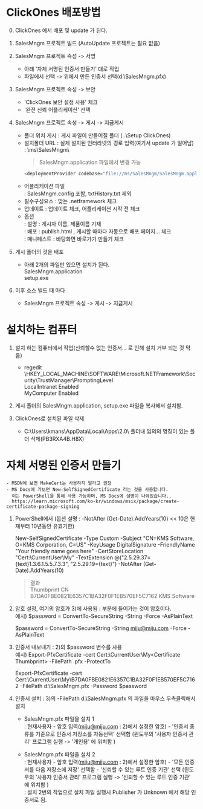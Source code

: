 ﻿# ClickOnes 배포방법
0. ClickOnes 에서 배포 및 update 가 된다.

1. SalesMngm 프로젝트 빌드 (AutoUpdate 프로젝트는 필요 없음)

2. SalesMngm 프로젝트 속성 -> 서명
    - 아래 '자체 서명된 인증서 만들기' 대로 작업  
    - 파일에서 선택 -> 위에서 만든 인증서 선택(d:\SalesMngm.pfx)  

3. SalesMngm 프로젝트 속성 -> 보안
    - 'ClickOnes 보안 설정 사용' 체크  
    - '완전 신뢰 어플리케이션' 선택  

4. SalesMngm 프로젝트 속성 -> 게시 -> 지금게시
    - 폴더 위치 게시 : 게시 파일이 만들어질 폴더 (..\Setup ClickOnes\)  
    - 설치폴더 URL : 실제 설치된 인터라넷의 경로 입력(여기서 update 가 일어남) :   \\ms\SalesMngm\  
        > SalesMngm.application 파일에서 변경 가능  
         ```C#
         <deploymentProvider codebase="file://ms/SalesMngm/SalesMngm.application" />
         ```
    - 어플리케이션 파일  
        : SalesMngm.config 포함, txtHistory.txt 제외  
    - 필수구성요소 : 맞는 .netframework 체크  
    - 업데이트 : 업데이트 체크, 어플리케이션 시작 전 체크  
    - 옵션  
        : 설명 : 게시자 이름, 제품이름 기재  
        : 배포 : publish.html , 게시할 때마다 자동으로 배포 페이지... 체크  
        : 매니페스트 : 바탕화면 바로가기 만들기 체크  

5. 게시 폴더의 것을 배포 
    - 아래 2개의 파일만 있으면 설치가 된다.  
        SalesMngm.application  
        setup.exe  

6. 이후 소스 빌드 때 마다 
    - SalesMngm 프로젝트 속성 -> 게시 -> 지금게시  


# 설치하는 컴퓨터
1. 설치 하는 컴퓨터에서 작업(신뢰할수 없는 인증서... 로 인해 설치 거부 되는 것 막음)
    - regedit
        \HKEY_LOCAL_MACHINE\SOFTWARE\Microsoft\.NETFramework\Security\TrustManager\PromptingLevel  
        LocalIntranet  Enabled  
        MyComputer     Enabled  

2. 게시 폴더의 SalesMngm.application, setup.exe 파일을 복사헤서 설치함.

3. ClickOnes로 설치된 파일 삭제
    - C:\Users\kmans\AppData\Local\Apps\2.0\ 폴더내 임의의 명칭이 있는 폴더 삭제(PB3RXA4B.H8X)


# 자체 서명된 인증서 만들기
    - MSDN에 보면 MakeCert는 사용하지 말라고 권장
    - MS Docs에 가보면 New-SelfSignedCertificate 라는 것을 사용합니다.
      이는 PowerShell을 통해 사용 가능하며, MS Docs에 설명이 나와있습니다.,   
      https://learn.microsoft.com/ko-kr/windows/msix/package/create-certificate-package-signing

1. PowerShell에서 (옵션 설명 :  -NotAfter (Get-Date).AddYears(10) << 10은 현재부터 10년동안 유효기한)

    New-SelfSignedCertificate -Type Custom -Subject "CN=KMS Software, O=KMS Corporation, C=US" -KeyUsage DigitalSignature -FriendlyName "Your friendly name goes here" -CertStoreLocation "Cert:\CurrentUser\My" -TextExtension @("2.5.29.37={text}1.3.6.1.5.5.7.3.3", "2.5.29.19={text}") -NotAfter (Get-Date).AddYears(10)
     
     > 결과  
        Thumbprint                                      CN  
     B7DA0FBE0821E6357C1BA32F0F1EB570EF5C7162       KMS Software  

2. 암호 설정, 여기의 암호가 3)에 사용됨 : <Your Password> 부분에 들어가는 것이 암호이다.  
    예시) $password = ConvertTo-SecureString -String <Your Password> -Force -AsPlainText   

    $password = ConvertTo-SecureString -String miju@miju.com -Force -AsPlainText  

3. 인증서 내보내기 : 2)의 $password 변수를 사용  
    예시) Export-PfxCertificate -cert Cert:\CurrentUser\My\<Certificate Thumbprint> -FilePath <FilePath>.pfx -ProtectTo <Username or group name>
    
    Export-PfxCertificate -cert Cert:\CurrentUser\My\B7DA0FBE0821E6357C1BA32F0F1EB570EF5C7162 -FilePath d:\SalesMngm.pfx -Password $password  
    
4. 인증서 설치 : 3)의 -FilePath d:\SalesMngm.pfx 의 파일을 마우스 우측클릭해서 설치  
    - SalesMngm.pfx 파일을 설치 1  
        : 현재사용자 - 암호 입력(miju@miju.com : 2)에서 설정한 암호) - '인증서 종류를 기준으로 인증서 저장소를 자동선택' 선택함 (윈도우의 '사용자 인증서 관리' 프로그램 실행 -> '개인용' 에 위치함 )  

    - SalesMngm.pfx 파일을 설치 2  
        : 현재사용자 - 암호 입력(miju@miju.com : 2)에서 설정한 암호) - '모든 인증서를 다음 저장소에 저장' 선택함 - '신뢰할 수 있는 루트 인증 기관' 선택 (윈도우의 '사용자 인증서 관리' 프로그램 실행 -> '신뢰할 수 있는 루트 인증 기관' 에 위치함 )  
        : 설치 2번의 작업으로 설치 파일 실행시 Publisher 가 Unknown 에서 해당 인증서로 됨.  